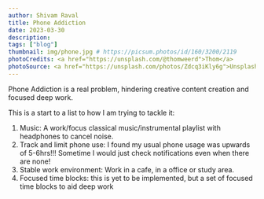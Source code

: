 ```yaml
---
author: Shivam Raval
title: Phone Addiction
date: 2023-03-30
description: 
tags: ["blog"]
thumbnail: img/phone.jpg # https://picsum.photos/id/160/3200/2119
photoCredits: <a href="https://unsplash.com/@thomweerd">Thom</a> 
photoSource: <a href="https://unsplash.com/photos/Zdcq3iKly6g">Unsplash</a>
---
```


Phone Addiction is a real problem, hindering creative content creation and focused deep work. 

This is a start to a list to how I am trying to tackle it:
1. Music: A work/focus classical music/instrumental playlist with headphones to cancel noise.
2. Track and limit phone use: I found my usual phone usage was upwards of 5-6hrs!!! Sometime I would just check notifications even when there are none!
3. Stable work environment: Work in a cafe, in a office or study area.
3. Focused time blocks: this is yet to be implemented, but a set of focused time blocks to aid deep work
